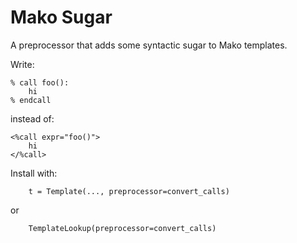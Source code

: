 Mako Sugar
===

A preprocessor that adds some syntactic sugar to Mako templates.

Write:

    % call foo():
        hi
    % endcall
        
instead of:

    <%call expr="foo()">
        hi
    </%call>
    
Install with:

        t = Template(..., preprocessor=convert_calls)

or
        
        TemplateLookup(preprocessor=convert_calls)